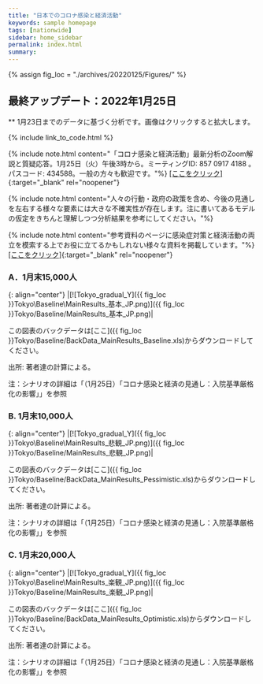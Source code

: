 ```yaml
---
title: "日本でのコロナ感染と経済活動"
keywords: sample homepage
tags: [nationwide]
sidebar: home_sidebar
permalink: index.html
summary:
---
```


{% assign fig_loc = "./archives/20220125/Figures/" %}

## 最終アップデート：2022年1月25日
** 1月23日までのデータに基づく分析です。画像はクリックすると拡大します。

{% include link_to_code.html %}

{% include note.html content="「コロナ感染と経済活動」最新分析のZoom解説と質疑応答。1月25日（火）午後3時から。ミーティングID: 857 0917 4188 。パスコード: 434588。一般の方々も歓迎です。"%}
[[ここをクリック]](https://u-tokyo-ac-jp.zoom.us/j/85709174188?pwd=cm5pTjJ0ZU9nelpWUkU3N2tyOGZLZz09){:target="_blank" rel="noopener"}

{% include note.html content="人々の行動・政府の政策を含め、今後の見通しを左右する様々な要素には大きな不確実性が存在します。注に書いてあるモデルの仮定をきちんと理解しつつ分析結果を参考にしてください。"%}

{% include note.html content="参考資料のページに感染症対策と経済活動の両立を模索する上でお役に立てるかもしれない様々な資料を掲載しています。"%}
[[ここをクリック]](https://covid19outputjapan.github.io/JP/resources.html){:target="_blank" rel="noopener"}



### A．1月末15,000人

{: align="center"}
|[![Tokyo_gradual_Y]({{ fig_loc }}Tokyo\Baseline\MainResults_基本_JP.png)]({{ fig_loc }}Tokyo/Baseline/MainResults_基本_JP.png)|

この図表のバックデータは[ここ]({{ fig_loc }}Tokyo/Baseline/BackData_MainResults_Baseline.xls)からダウンロードしてください。

出所: 著者達の計算による。<br>

注：シナリオの詳細は「（1月25日）「コロナ感染と経済の見通し：入院基準厳格化の影響」」を参照

### B.  1月末10,000人

{: align="center"}
|[![Tokyo_gradual_Y]({{ fig_loc }}Tokyo\Baseline\MainResults_悲観_JP.png)]({{ fig_loc }}Tokyo/Baseline/MainResults_悲観_JP.png)|

この図表のバックデータは[ここ]({{ fig_loc }}Tokyo/Baseline/BackData_MainResults_Pessimistic.xls)からダウンロードしてください。

出所: 著者達の計算による。<br>

注：シナリオの詳細は「（1月25日）「コロナ感染と経済の見通し：入院基準厳格化の影響」」を参照

### C. 1月末20,000人

{: align="center"}
|[![Tokyo_gradual_Y]({{ fig_loc }}Tokyo\Baseline\MainResults_楽観_JP.png)]({{ fig_loc }}Tokyo/Baseline/MainResults_楽観_JP.png)|

この図表のバックデータは[ここ]({{ fig_loc }}Tokyo/Baseline/BackData_MainResults_Optimistic.xls)からダウンロードしてください。

出所: 著者達の計算による。<br>

注：シナリオの詳細は「（1月25日）「コロナ感染と経済の見通し：入院基準厳格化の影響」」を参照







